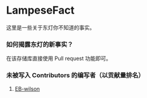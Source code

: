 # LampeseFact
这里是一些关于东灯你不知道的事实。

### 如何揭露东灯的新事实？

在该存储库直接使用 Pull request 功能即可。

### 未被写入 Contributors 的编写者（以贡献量排名）

1. [EB-wilson](https://github.com/EB-wilson)

